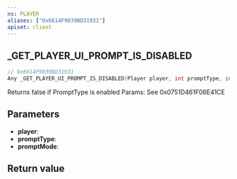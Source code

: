 ```yaml
---
ns: PLAYER
aliases: ["0x6614F9039BD31931"]
apiset: client
---
```

## _GET_PLAYER_UI_PROMPT_IS_DISABLED

```c
// 0x6614F9039BD31931
Any _GET_PLAYER_UI_PROMPT_IS_DISABLED(Player player, int promptType, int promptMode);
```

Returns false if PromptType is enabled
Params: See 0x0751D461F06E41CE

## Parameters
* **player**:
* **promptType**:
* **promptMode**:

## Return value